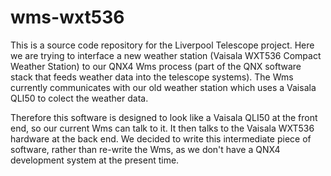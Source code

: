 # wms-wxt536

This is a source code repository for the Liverpool Telescope project. Here we are trying to interface a new weather station (Vaisala WXT536 Compact Weather Station) to our QNX4 Wms process (part of the QNX software stack that feeds weather data into the telescope systems). The Wms currently communicates with our old weather station which uses a Vaisala QLI50 to colect the weather data.

Therefore this software is designed to look like a Vaisala QLI50 at the front end, so our current Wms can talk to it. It then talks to the Vaisala WXT536 hardware at the back end. We decided to write this intermediate piece of software, rather than re-write the Wms, as we don't have a QNX4 development system at the present time.

